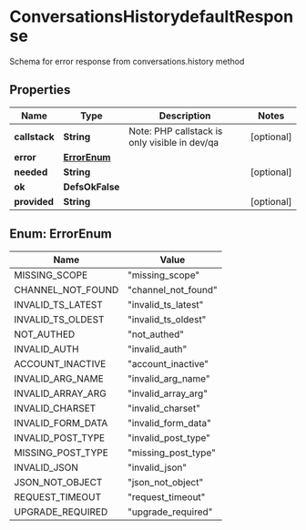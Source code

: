 

# ConversationsHistorydefaultResponse

Schema for error response from conversations.history method

## Properties

| Name | Type | Description | Notes |
|------------ | ------------- | ------------- | -------------|
|**callstack** | **String** | Note: PHP callstack is only visible in dev/qa |  [optional] |
|**error** | [**ErrorEnum**](#ErrorEnum) |  |  |
|**needed** | **String** |  |  [optional] |
|**ok** | **DefsOkFalse** |  |  |
|**provided** | **String** |  |  [optional] |



## Enum: ErrorEnum

| Name | Value |
|---- | -----|
| MISSING_SCOPE | &quot;missing_scope&quot; |
| CHANNEL_NOT_FOUND | &quot;channel_not_found&quot; |
| INVALID_TS_LATEST | &quot;invalid_ts_latest&quot; |
| INVALID_TS_OLDEST | &quot;invalid_ts_oldest&quot; |
| NOT_AUTHED | &quot;not_authed&quot; |
| INVALID_AUTH | &quot;invalid_auth&quot; |
| ACCOUNT_INACTIVE | &quot;account_inactive&quot; |
| INVALID_ARG_NAME | &quot;invalid_arg_name&quot; |
| INVALID_ARRAY_ARG | &quot;invalid_array_arg&quot; |
| INVALID_CHARSET | &quot;invalid_charset&quot; |
| INVALID_FORM_DATA | &quot;invalid_form_data&quot; |
| INVALID_POST_TYPE | &quot;invalid_post_type&quot; |
| MISSING_POST_TYPE | &quot;missing_post_type&quot; |
| INVALID_JSON | &quot;invalid_json&quot; |
| JSON_NOT_OBJECT | &quot;json_not_object&quot; |
| REQUEST_TIMEOUT | &quot;request_timeout&quot; |
| UPGRADE_REQUIRED | &quot;upgrade_required&quot; |



